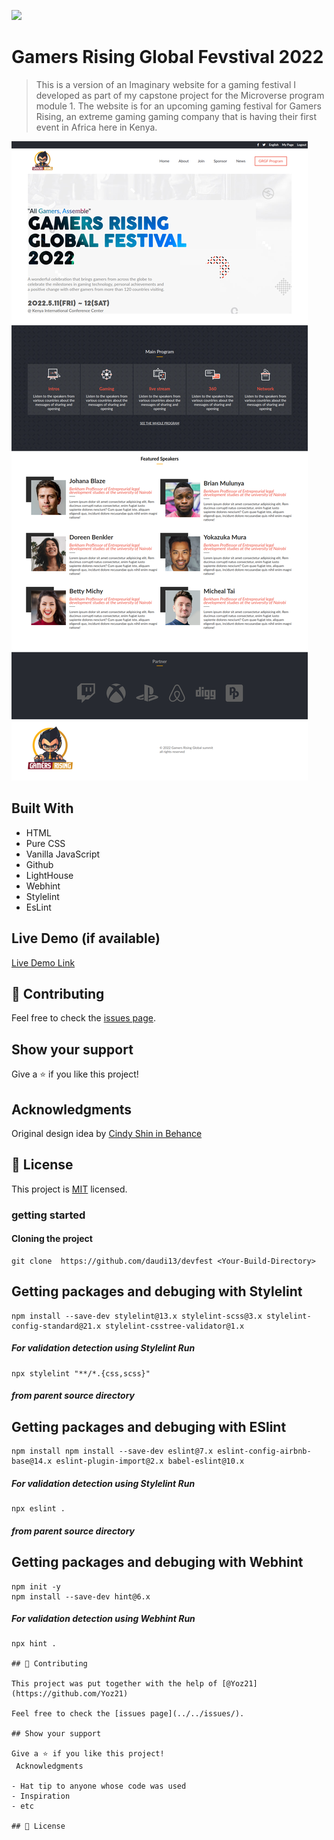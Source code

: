 ![](https://img.shields.io/badge/Microverse-blueviolet)



# Gamers Rising Global Fevstival 2022

> This is a version of an Imaginary website for a gaming festival I developed as part of my capstone project for the Microverse program module 1. The website is for an upcoming gaming festival for Gamers Rising, an extreme gaming gaming company that is having their first event in Africa here in Kenya.

![screenshot](./images/screencapture.png)

## Built With

- HTML
- Pure CSS
- Vanilla JavaScript
- Github
- LightHouse
- Webhint
- Stylelint
- EsLint
## Live Demo (if available)

[Live Demo Link](https://livedemo.com)

 ## 🤝 Contributing

Feel free to check the [issues page](../../issues/).

## Show your support

Give a ⭐️ if you like this project!

## Acknowledgments

Original design idea by [Cindy Shin in Behance](https://www.behance.net/adagio07)
## 📝 License

This project is [MIT](./MIT.md) licensed.

### getting started

#### Cloning the project
```
git clone  https://github.com/daudi13/devfest <Your-Build-Directory>
```

## Getting packages and debuging with Stylelint
```
npm install --save-dev stylelint@13.x stylelint-scss@3.x stylelint-config-standard@21.x stylelint-csstree-validator@1.x
```
##### For validation detection using Stylelint Run
```
npx stylelint "**/*.{css,scss}"
```
##### from parent source directory

## Getting packages and debuging with ESlint
```
npm install npm install --save-dev eslint@7.x eslint-config-airbnb-base@14.x eslint-plugin-import@2.x babel-eslint@10.x
```
##### For validation detection using Stylelint Run
```
npx eslint .
```
##### from parent source directory

## Getting packages and debuging with Webhint
```
npm init -y
npm install --save-dev hint@6.x
```
##### For validation detection using Webhint Run
```
npx hint .

## 🤝 Contributing

This project was put together with the help of [@Yoz21](https://github.com/Yoz21)

Feel free to check the [issues page](../../issues/).

## Show your support

Give a ⭐️ if you like this project!
 Acknowledgments

- Hat tip to anyone whose code was used
- Inspiration
- etc

## 📝 License

